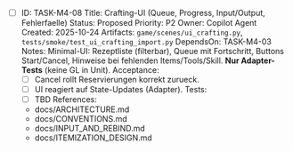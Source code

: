 - [ ] ID: TASK-M4-08
  Title: Crafting-UI (Queue, Progress, Input/Output, Fehlerfaelle)
  Status: Proposed
  Priority: P2
  Owner: Copilot Agent
  Created: 2025-10-24
  Artifacts: `game/scenes/ui_crafting.py`, `tests/smoke/test_ui_crafting_import.py`
  DependsOn: TASK-M4-03
  Notes:
  Minimal-UI: Rezeptliste (filterbar), Queue mit Fortschritt, Buttons Start/Cancel, Hinweise bei fehlenden Items/Tools/Skill. **Nur Adapter-Tests** (keine GL in Unit).
  Acceptance:
  - [ ] Cancel rollt Reservierungen korrekt zurueck.
  - [ ] UI reagiert auf State-Updates (Adapter).
  Tests:
  - [ ] TBD
  References:
  - docs/ARCHITECTURE.md
  - docs/CONVENTIONS.md
  - docs/INPUT_AND_REBIND.md
  - docs/ITEMIZATION_DESIGN.md
